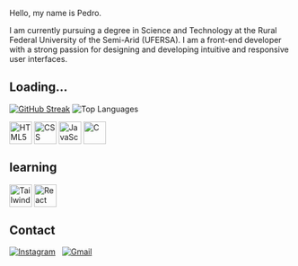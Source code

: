 Hello, my name is Pedro.

I am currently pursuing a degree in Science and Technology at the Rural Federal University of the Semi-Arid (UFERSA).
I am a front-end developer with a strong passion for designing and developing intuitive and responsive user interfaces.

## Loading...


[![GitHub Streak](https://streak-stats.demolab.com?user=arthurpedr&theme=dark&locale=pt_BR)](https://git.io/streak-stats)
![Top Languages](https://github-readme-stats.vercel.app/api/top-langs/?username=arthurpedr&layout=compact&theme=dark&cache_seconds=3600)


<div style="display: flex;"> 
  <img src="https://cdn.jsdelivr.net/gh/devicons/devicon/icons/html5/html5-original.svg" alt="HTML5" width="40" height="40"/> &nbsp;
  <img src="https://cdn.jsdelivr.net/gh/devicons/devicon/icons/css3/css3-original.svg" alt="CSS" width="40" height="40"/> &nbsp;
  <img src="https://cdn.jsdelivr.net/gh/devicons/devicon/icons/javascript/javascript-original.svg" alt="JavaScript" width="40" height="40"/> &nbsp;
  <img src="https://cdn.jsdelivr.net/gh/devicons/devicon/icons/c/c-original.svg" alt="C" width="40" height="40"/> &nbsp;
</div>

## learning

<div style="display: flex;">
  <img src="https://upload.wikimedia.org/wikipedia/commons/d/d5/Tailwind_CSS_Logo.svg" alt="Tailwind CSS Logo" class="w-6 h-6" width="40" height="40"/>&nbsp;
  <img src="https://img.icons8.com/?size=40&id=Nlsua06Gvxel&format=png" width="40" height="40" alt="React Logo">
</div>


## Contact


[![Instagram](https://img.shields.io/badge/Instagram-E4405F?style=for-the-badge&logo=instagram&logoColor=white)](https://www.instagram.com/pedro_marrtins/) &nbsp;
[![Gmail](https://img.shields.io/badge/-Gmail-D14836?style=for-the-badge&logo=Gmail&logoColor=white)](mailto:pedroporteiras@gmail.com)





